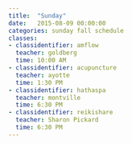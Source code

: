 ```yaml
---
title:  "Sunday"
date:   2015-08-09 00:00:00
categories: sunday fall schedule
classes:
- classidentifier: amflow
  teacher: goldberg
  time: 10:00 AM
- classidentifier: acupuncture
  teacher: ayotte
  time: 1:30 PM
- classidentifier: hathaspa
  teacher: montville
  time: 6:30 PM
- classidentifier: reikishare
  teacher: Sharon Pickard
  time: 6:30 PM
---
```


